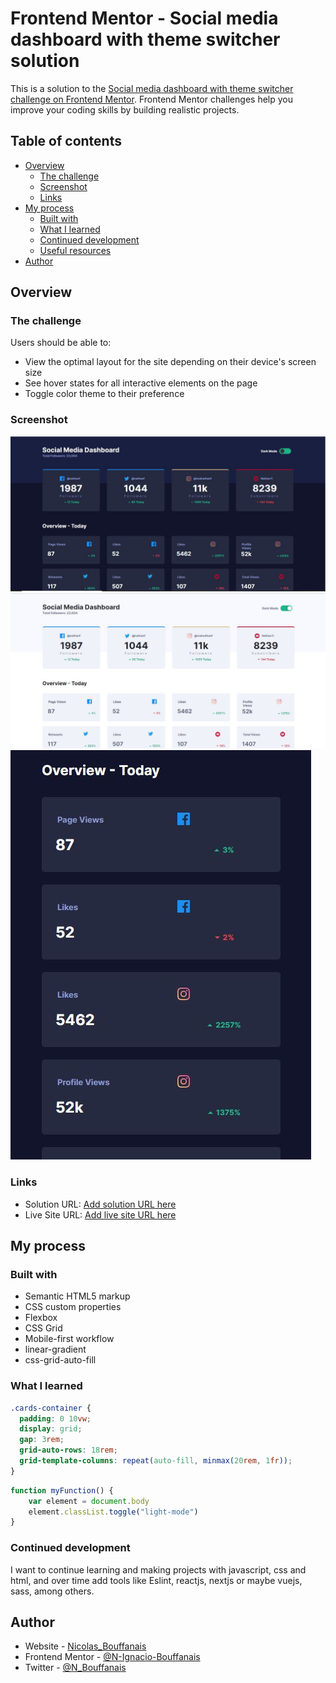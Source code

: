 # Frontend Mentor - Social media dashboard with theme switcher solution

This is a solution to the [Social media dashboard with theme switcher challenge on Frontend Mentor](https://www.frontendmentor.io/challenges/social-media-dashboard-with-theme-switcher-6oY8ozp_H). Frontend Mentor challenges help you improve your coding skills by building realistic projects. 

## Table of contents

- [Overview](#overview)
  - [The challenge](#the-challenge)
  - [Screenshot](#screenshot)
  - [Links](#links)
- [My process](#my-process)
  - [Built with](#built-with)
  - [What I learned](#what-i-learned)
  - [Continued development](#continued-development)
  - [Useful resources](#useful-resources)
- [Author](#author)


## Overview

### The challenge

Users should be able to:

- View the optimal layout for the site depending on their device's screen size
- See hover states for all interactive elements on the page
- Toggle color theme to their preference

### Screenshot

![dark-theme](./images/dark-theme.JPG)
![light-theme](./images/light-theme.JPG)
![movile](./images/movile-design.JPG)

### Links

- Solution URL: [Add solution URL here](https://github.com/N-Ignacio-Bouffanais/Social-media-dashboard)
- Live Site URL: [Add live site URL here](https://n-ignacio-bouffanais.github.io/Social-media-dashboard/)

## My process

### Built with

- Semantic HTML5 markup
- CSS custom properties
- Flexbox
- CSS Grid
- Mobile-first workflow
- linear-gradient
- css-grid-auto-fill

### What I learned

```css
.cards-container {
  padding: 0 10vw;
  display: grid;
  gap: 3rem;
  grid-auto-rows: 18rem;
  grid-template-columns: repeat(auto-fill, minmax(20rem, 1fr));
}
```
```js
function myFunction() {
    var element = document.body
    element.classList.toggle("light-mode")
}
```

### Continued development
I want to continue learning and making projects with javascript, css and html, and over time add tools like Eslint, reactjs, nextjs or maybe vuejs, sass, among others.

## Author

- Website - [Nicolas_Bouffanais](https://portfolio-nicolas-bouffanais.vercel.app/)
- Frontend Mentor - [@N-Ignacio-Bouffanais](https://www.frontendmentor.io/profile/N-Ignacio-Bouffanais)
- Twitter - [@N_Bouffanais](https://twitter.com/N_Bouffanais)

